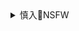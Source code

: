 <details><summary>慎入🔞NSFW</summary>

Not Safe For Work
![](https://upload.wikimedia.org/wikipedia/commons/thumb/d/d3/Biohazard_Symbol_Specification.png/210px-Biohazard_Symbol_Specification.png)

<details><summary><b>风险自理Use At Your Own Risk🈲</summary>

### 青水庵＠エロ同人作家
@ti_jiyuugyou

`2020年4月16`

`ER7OVu2U8AAmAhX (2880×1620)`<br>
![](https://pbs.twimg.com/media/ER7OVu2U8AAmAhX?format=jpg&name=orig)

`ER7OVvBVAAAQ6R0 (2880×1620)`<br>
![](https://pbs.twimg.com/media/ER7OVvBVAAAQ6R0?format=jpg&name=orig)

`ER7OVu2UUAAn4WR (2880×1620)`<br>
![](https://pbs.twimg.com/media/ER7OVu2UUAAn4WR?format=jpg&name=orig)

`ER7OVvTU8AE8h9K (2880×1620)`<br>
![](https://pbs.twimg.com/media/ER7OVvTU8AE8h9K?format=jpg&name=orig)

`EVlfjGNUcAAVshr (1920×1080)`<br>
![](https://pbs.twimg.com/media/EVlfjGNUcAAVshr?format=jpg&name=orig)

`EVlfkOCUUAAi4gy (1920×1080)`<br>
![](https://pbs.twimg.com/media/EVlfkOCUUAAi4gy?format=jpg&name=orig)

`EVlflkAU4AADWZE (1920×1080)`<br>
![](https://pbs.twimg.com/media/EVlflkAU4AADWZE?format=jpg&name=orig)

`2020年4月15`

</details>
</details>
